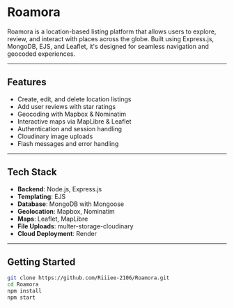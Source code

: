 # Roamora 

Roamora is a location-based listing platform that allows users to explore, review, and interact with places across the globe. Built using Express.js, MongoDB, EJS, and Leaflet, it's designed for seamless navigation and geocoded experiences.

---

##  Features
-  Create, edit, and delete location listings
-  Add user reviews with star ratings
-  Geocoding with Mapbox & Nominatim
-  Interactive maps via MapLibre & Leaflet
-  Authentication and session handling
-  Cloudinary image uploads
-  Flash messages and error handling

---

##  Tech Stack
- **Backend**: Node.js, Express.js
- **Templating**: EJS
- **Database**: MongoDB with Mongoose
- **Geolocation**: Mapbox, Nominatim
- **Maps**: Leaflet, MapLibre
- **File Uploads**: multer-storage-cloudinary
- **Cloud Deployment**: Render

---

## Getting Started

```bash
git clone https://github.com/Riiiee-2106/Roamora.git
cd Roamora
npm install
npm start
